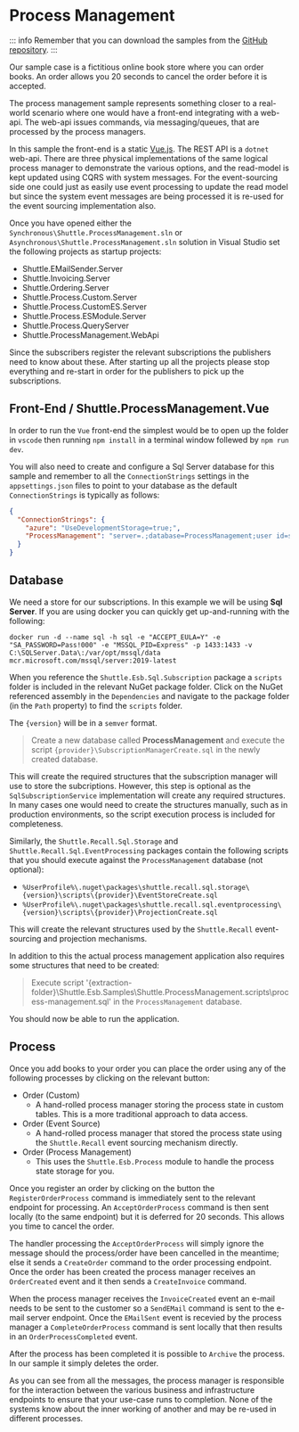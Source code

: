 # Process Management

::: info
Remember that you can download the samples from the <a href="https://github.com/Shuttle/Shuttle.Esb.Samples" target="_blank">GitHub repository</a>.
:::

Our sample case is a fictitious online book store where you can order books.  An order allows you 20 seconds to cancel the order before it is accepted.

The process management sample represents something closer to a real-world scenario where one would have a front-end integrating with a web-api.  The web-api issues commands, via messaging/queues, that are processed by the process managers.

In this sample the front-end is a static [Vue.js](https://vuejs.org/).  The REST API is a `dotnet` web-api.  There are three physical implementations of the same logical process manager to demonstrate the various options, and the read-model is kept updated using CQRS with system messages.  For the event-sourcing side one could just as easily use event processing to update the read model but since the system event messages are being processed it is re-used for the event sourcing implementation also.

Once you have opened either the `Synchronous\Shuttle.ProcessManagement.sln` or `Asynchronous\Shuttle.ProcessManagement.sln` solution in Visual Studio set the following projects as startup projects:

- Shuttle.EMailSender.Server
- Shuttle.Invoicing.Server
- Shuttle.Ordering.Server
- Shuttle.Process.Custom.Server
- Shuttle.Process.CustomES.Server
- Shuttle.Process.ESModule.Server
- Shuttle.Process.QueryServer
- Shuttle.ProcessManagement.WebApi

Since the subscribers register the relevant subscriptions the publishers need to know about these.  After starting up all the projects please stop everything and re-start in order for the publishers to pick up the subscriptions.

## Front-End / Shuttle.ProcessManagement.Vue

In order to run the `Vue` front-end the simplest would be to open up the folder in `vscode` then running `npm install` in a terminal window follewed by `npm run dev`.

You will also need to create and configure a Sql Server database for this sample and remember to all the `ConnectionStrings` settings in the `appsettings.json` files to point to your database as the default `ConnectionStrings` is typically as follows:

```json
{
  "ConnectionStrings": {
    "azure": "UseDevelopmentStorage=true;",
    "ProcessManagement": "server=.;database=ProcessManagement;user id=sa;password=Pass!000"
  }
}
```

## Database

We need a store for our subscriptions.  In this example we will be using **Sql Server**.  If you are using docker you can quickly get up-and-running with the following:

```
docker run -d --name sql -h sql -e "ACCEPT_EULA=Y" -e "SA_PASSWORD=Pass!000" -e "MSSQL_PID=Express" -p 1433:1433 -v C:\SQLServer.Data\:/var/opt/mssql/data mcr.microsoft.com/mssql/server:2019-latest
```

When you reference the `Shuttle.Esb.Sql.Subscription` package a `scripts` folder is included in the relevant NuGet package folder.  Click on the NuGet referenced assembly in the `Dependencies` and navigate to the package folder (in the `Path` property) to find the `scripts` folder.

The `{version}` will be in a `semver` format.

> Create a new database called **ProcessManagement** and execute the script `{provider}\SubscriptionManagerCreate.sql` in the newly created database.

This will create the required structures that the subscription manager will use to store the subcriptions.  However, this step is optional as the `SqlSubscriptionService` implementation will create any required structures.  In many cases one would need to create the structures manually, such as in production environments, so the script execution process is included for completeness.

Similarly, the `Shuttle.Recall.Sql.Storage` and `Shuttle.Recall.Sql.EventProcessing` packages contain the following scripts that you should execute against the `ProcessManagement` database (not optional):

- `%UserProfile%\.nuget\packages\shuttle.recall.sql.storage\{version}\scripts\{provider}\EventStoreCreate.sql`
- `%UserProfile%\.nuget\packages\shuttle.recall.sql.eventprocessing\{version}\scripts\{provider}\ProjectionCreate.sql`

This will create the relevant structures used by the `Shuttle.Recall` event-sourcing and projection mechanisms.

In addition to this the actual process management application also requires some structures that need to be created:

> Execute script '{extraction-folder}\Shuttle.Esb.Samples\Shuttle.ProcessManagement\.scripts\process-management.sql' in the `ProcessManagement` database.

You should now be able to run the application.

## Process

Once you add books to your order you can place the order using any of the following processes by clicking on the relevant button:

- Order (Custom)
	* A hand-rolled process manager storing the process state in custom tables.  This is a more traditional approach to data access.
- Order (Event Source)
	* A hand-rolled process manager that stored the process state using the `Shuttle.Recall` event sourcing mechanism directly.
- Order (Process Management)
	* This uses the `Shuttle.Esb.Process` module to handle the process state storage for you.
	
Once you register an order by clicking on the button the `RegisterOrderProcess` command is immediately sent to the relevant endpoint for processing.  An `AcceptOrderProcess` command is then sent locally (to the same endpoint) but it is deferred for 20 seconds.  This allows you time to cancel the order.

The handler processing the `AcceptOrderProcess` will simply ignore the message should the process/order have been cancelled in the meantime; else it sends a `CreateOrder` command to the order processing endpoint.  Once the order has been created the process manager receives an `OrderCreated` event and it then sends a `CreateInvoice` command.

When the process manager receives the `InvoiceCreated` event an e-mail needs to be sent to the customer so a `SendEMail` command is sent to the e-mail server endpoint.  Once the `EMailSent` event is recevied by the process manager a `CompleteOrderProcess` command is sent locally that then results in an `OrderProcessCompleted` event.

After the process has been completed it is possible to `Archive` the process.  In our sample it simply deletes the order.

As you can see from all the messages, the process manager is responsible for the interaction between the various business and infrastructure endpoints to ensure that your use-case runs to completion.  None of the systems know about the inner working of another and may be re-used in different processes.


